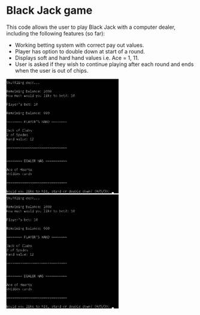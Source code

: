 # Black Jack game

 This code allows the user to play Black Jack with a computer dealer, including
 the following features (so far):

 - Working betting system with correct pay out values.
 - Player has option to double down at start of a round.
 - Displays soft and hard hand values i.e. Ace = 1, 11.
 - User is asked if they wish to continue playing after each round and ends
 when the user is out of chips.

<p float="left">
  <img src="Screenshots/Screenshot_1.png" width="300" />
  <img src="Screenshots/Screenshot_1.png" width="300" />
</p>
